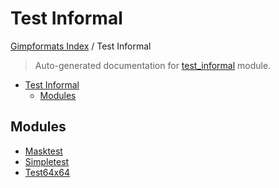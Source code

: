 # Test Informal

[Gimpformats Index](../README.md#gimpformats-index) / Test Informal

> Auto-generated documentation for [test_informal](../../../test_informal/__init__.py) module.

- [Test Informal](#test-informal)
  - [Modules](#modules)

## Modules

- [Masktest](./masktest.md)
- [Simpletest](./simpletest.md)
- [Test64x64](./test64x64.md)